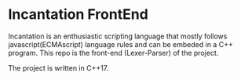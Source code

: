 # Incantation FrontEnd
Incantation is an enthusiastic scripting language that mostly follows javascript(ECMAscript) language rules and can be embeded in a C++ program. This repo is the front-end (Lexer-Parser) of the project.

The project is written in C++17.

